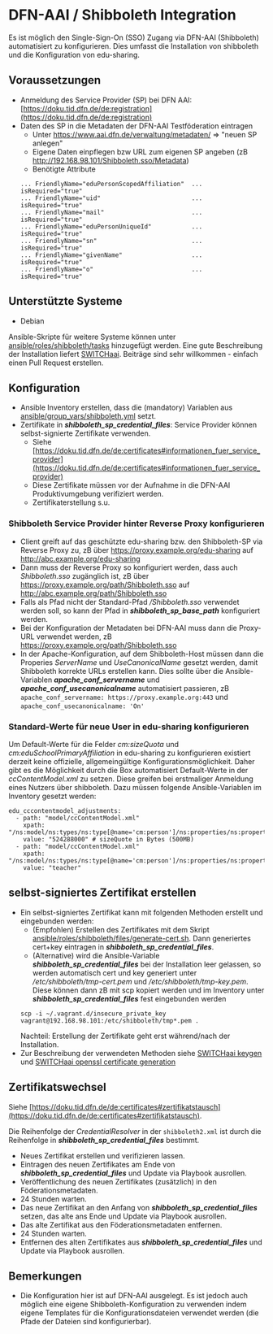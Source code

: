# DFN-AAI / Shibboleth Integration

Es ist möglich den Single-Sign-On (SSO) Zugang via DFN-AAI (Shibboleth) automatisiert zu konfigurieren. Dies umfasst die Installation von shibboleth und die Konfiguration von edu-sharing.

## Voraussetzungen

* Anmeldung des Service Provider (SP) bei DFN AAI: [https://doku.tid.dfn.de/de:registration](https://doku.tid.dfn.de/de:registration)
* Daten des SP in die Metadaten der DFN-AAI Testföderation eintragen
     * Unter https://www.aai.dfn.de/verwaltung/metadaten/ => "neuen SP anlegen"
     * Eigene Daten einpflegen bzw URL zum eigenen SP angeben (zB http://192.168.98.101/Shibboleth.sso/Metadata)
     * Benötigte Attribute
     ```
     ... FriendlyName="eduPersonScopedAffiliation"  ... isRequired="true"
     ... FriendlyName="uid"                         ... isRequired="true"
     ... FriendlyName="mail"                        ... isRequired="true"
     ... FriendlyName="eduPersonUniqueId"           ... isRequired="true"
     ... FriendlyName="sn"                          ... isRequired="true"
     ... FriendlyName="givenName"                   ... isRequired="true"
     ... FriendlyName="o"                           ... isRequired="true"

     ```

## Unterstützte Systeme

* Debian

Ansible-Skripte für weitere Systeme können unter [ansible/roles/shibboleth/tasks](ansible/roles/shibboleth/tasks) hinzugefügt werden. Eine gute Beschreibung der Installation liefert [SWITCHaai](https://www.switch.ch/aai/guides/sp/installation/). Beiträge sind sehr willkommen - einfach einen Pull Request erstellen.

## Konfiguration

* Ansible Inventory erstellen, dass die (mandatory) Variablen aus [ansible/group_vars/shibboleth.yml](ansible/group_vars/shibboleth.yml) setzt.
* Zertifikate in **_shibboleth_sp_credential_files_**: Service Provider können selbst-signierte Zertifikate verwenden.
     * Siehe [https://doku.tid.dfn.de/de:certificates#informationen_fuer_service_provider](https://doku.tid.dfn.de/de:certificates#informationen_fuer_service_provider)
     * Diese Zertifikate müssen vor der Aufnahme in die DFN-AAI Produktivumgebung verifiziert werden.
     * Zertifikaterstellung s.u.

### Shibboleth Service Provider hinter Reverse Proxy konfigurieren

* Client greift auf das geschützte edu-sharing bzw. den Shibboleth-SP via Reverse Proxy zu, zB über https://proxy.example.org/edu-sharing auf http://abc.example.org/edu-sharing
* Dann muss der Reverse Proxy so konfiguriert werden, dass auch _Shibboleth.sso_ zugänglich ist, zB über https://proxy.example.org/path/Shibboleth.sso auf http://abc.example.org/path/Shibboleth.sso
* Falls als Pfad nicht der Standard-Pfad _/Shibboleth.sso_ verwendet werden soll, so kann der Pfad in **_shibboleth_sp_base_path_** konfiguriert werden.
* Bei der Konfiguration der Metadaten bei DFN-AAI muss dann die Proxy-URL verwendet werden, zB https://proxy.example.org/path/Shibboleth.sso
* In der Apache-Konfiguration, auf dem Shibboleth-Host müssen dann die Properies _ServerName_ und _UseCanonicalName_ gesetzt werden, damit Shibboleth korrekte URLs erstellen kann. Dies sollte über die Ansible-Variablen **_apache_conf_servername_** und **_apache_conf_usecanonicalname_** automatisiert passieren, zB `apache_conf_servername: https://proxy.example.org:443` und `apache_conf_usecanonicalname: 'On'`

### Standard-Werte für neue User in edu-sharing konfigurieren

Um Default-Werte für die Felder _cm:sizeQuota_ und _cm:eduSchoolPrimaryAffiliation_ in edu-sharing zu konfigurieren existiert derzeit keine offizielle, allgemeingültige Konfigurationsmöglichkeit. Daher gibt es die Möglichkeit durch die Box automatisiert Default-Werte in der *ccContentModel.xml* zu setzen. Diese greifen bei erstmaliger Anmeldung eines Nutzers über shibboleth. Dazu müssen folgende Ansible-Variablen im Inventory gesetzt werden:
```
edu_cccontentmodel_adjustments:
  - path: "model/ccContentModel.xml"
    xpath: "/ns:model/ns:types/ns:type[@name='cm:person']/ns:properties/ns:property[@name='cm:sizeQuota']/ns:default"
    value: "524288000" # sizeQuote in Bytes (500MB)
  - path: "model/ccContentModel.xml"
    xpath: "/ns:model/ns:types/ns:type[@name='cm:person']/ns:properties/ns:property[@name='cm:eduSchoolPrimaryAffiliation']/ns:default"
    value: "teacher"
```
     
## selbst-signiertes Zertifikat erstellen

* Ein selbst-signiertes Zertifikat kann mit folgenden Methoden erstellt und eingebunden werden:
     * (Empfohlen) Erstellen des Zertifikates mit dem Skript [ansible/roles/shibboleth/files/generate-cert.sh](ansible/roles/shibboleth/files/generate-cert.sh). Dann generiertes cert+key eintragen in **_shibboleth_sp_credential_files_**.
     * (Alternative) wird die Ansible-Variable **_shibboleth_sp_credential_files_** bei der Installation leer gelassen, so werden automatisch cert und key generiert unter _/etc/shibboleth/tmp-cert.pem_ und _/etc/shibboleth/tmp-key.pem_. Diese können dann zB mit scp kopiert werden und im Inventory unter **_shibboleth_sp_credential_files_** fest eingebunden werden
     ```
     scp -i ~/.vagrant.d/insecure_private_key vagrant@192.168.98.101:/etc/shibboleth/tmp*.pem .
     ```
     Nachteil: Erstellung der Zertifikate geht erst während/nach der Installation.
* Zur Beschreibung der verwendeten Methoden siehe [SWITCHaai keygen](https://www.switch.ch/aai/guides/sp/configuration/#4) und [SWITCHaai openssl certificate generation](https://www.switch.ch/aai/support/certificates/embeddedcerts-requirements-appendix-a/)

## Zertifikatswechsel

Siehe [https://doku.tid.dfn.de/de:certificates#zertifikatstausch](https://doku.tid.dfn.de/de:certificates#zertifikatstausch).

Die Reihenfolge der _CredentialResolver_ in der `shibboleth2.xml` ist durch die Reihenfolge in **_shibboleth_sp_credential_files_** bestimmt.

* Neues Zertifikat erstellen und verifizieren lassen.
* Eintragen des neuen Zertifikates am Ende von **_shibboleth_sp_credential_files_** und Update via Playbook ausrollen.
* Veröffentlichung des neuen Zertifikates (zusätzlich) in den Föderationsmetadaten.
* 24 Stunden warten.
* Das neue Zertifikat an den Anfang von **_shibboleth_sp_credential_files_** setzen, das alte ans Ende und Update via Playbook ausrollen.
* Das alte Zertifikat aus den Föderationsmetadaten entfernen.
* 24 Stunden warten.
* Entfernen des alten Zertifikates aus **_shibboleth_sp_credential_files_** und Update via Playbook ausrollen.

## Bemerkungen
* Die Konfiguration hier ist auf DFN-AAI ausgelegt. Es ist jedoch auch möglich eine eigene Shibboleth-Konfiguration zu verwenden indem eigene Templates für die Konfigurationsdateien verwendet werden (die Pfade der Dateien sind konfigurierbar).